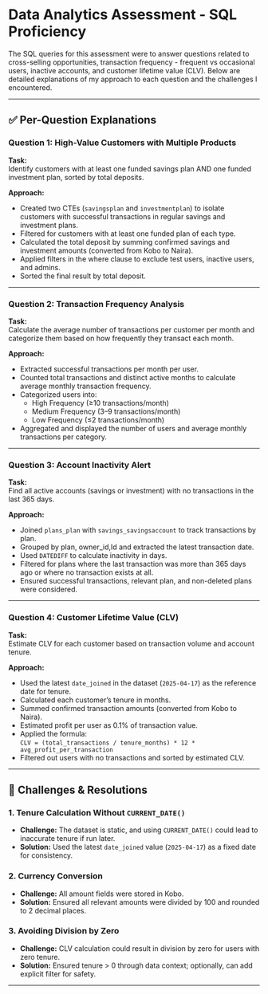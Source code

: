 # Data Analytics Assessment - SQL Proficiency

The SQL queries for this assessment were to answer questions related to cross-selling opportunities, transaction frequency - frequent vs occasional users, inactive accounts, and customer lifetime value (CLV). Below are detailed explanations of my approach to each question and the challenges I encountered.

---

## ✅ Per-Question Explanations

### **Question 1: High-Value Customers with Multiple Products**

**Task:**  
Identify customers with at least one funded savings plan AND one funded investment plan, sorted by total deposits.

**Approach:**  
- Created two CTEs (`savingsplan` and `investmentplan`) to isolate customers with successful transactions in regular savings and investment plans.
- Filtered for customers with at least one funded plan of each type.
- Calculated the total deposit by summing confirmed savings and investment amounts (converted from Kobo to Naira).
- Applied filters in the where clause to exclude test users, inactive users, and admins.
- Sorted the final result by total deposit.

---

### **Question 2: Transaction Frequency Analysis**

**Task:**  
Calculate the average number of transactions per customer per month and categorize them based on how frequently they transact each month.

**Approach:**  
- Extracted successful transactions per month per user.
- Counted total transactions and distinct active months to calculate average monthly transaction frequency.
- Categorized users into:  
  - High Frequency (≥10 transactions/month)  
  - Medium Frequency (3–9 transactions/month)  
  - Low Frequency (≤2 transactions/month)
- Aggregated and displayed the number of users and average monthly transactions per category.

---

### **Question 3: Account Inactivity Alert**

**Task:**  
Find all active accounts (savings or investment) with no transactions in the last 365 days.

**Approach:**  
- Joined `plans_plan` with `savings_savingsaccount` to track transactions by plan.
- Grouped by plan, owner_id,Id and extracted the latest transaction date.
- Used `DATEDIFF` to calculate inactivity in days.
- Filtered for plans where the last transaction was more than 365 days ago or where no transaction exists at all.
- Ensured successful transactions, relevant plan, and non-deleted plans were considered.

---

### **Question 4: Customer Lifetime Value (CLV)**

**Task:**  
Estimate CLV for each customer based on transaction volume and account tenure.

**Approach:**  
- Used the latest `date_joined` in the dataset (`2025-04-17`) as the reference date for tenure.
- Calculated each customer’s tenure in months.
- Summed confirmed transaction amounts (converted from Kobo to Naira).
- Estimated profit per user as 0.1% of transaction value.
- Applied the formula:  
  `CLV = (total_transactions / tenure_months) * 12 * avg_profit_per_transaction`
- Filtered out users with no transactions and sorted by estimated CLV.

---

## 🧩 Challenges & Resolutions

### 1. **Tenure Calculation Without `CURRENT_DATE()`**
- **Challenge:** The dataset is static, and using `CURRENT_DATE()` could lead to inaccurate tenure if run later.
- **Solution:** Used the latest `date_joined` value (`2025-04-17`) as a fixed date for consistency.

### 2. **Currency Conversion**
- **Challenge:** All amount fields were stored in Kobo.
- **Solution:** Ensured all relevant amounts were divided by 100 and rounded to 2 decimal places.

### 3. **Avoiding Division by Zero**
- **Challenge:** CLV calculation could result in division by zero for users with zero tenure.
- **Solution:** Ensured tenure > 0 through data context; optionally, can add explicit filter for safety.


---




